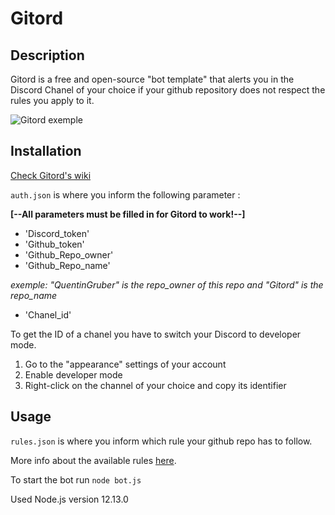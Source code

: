 # Gitord

## Description

Gitord is a free and open-source "bot template" that alerts you in the Discord Chanel of your choice if your github repository does not respect the rules you apply to it.

![Gitord exemple](https://i.ibb.co/rbwQMjh/gitord-exemple.png)

## Installation 
[Check Gitord's wiki ](https://github.com/QuentinGruber/Gitord)

`auth.json` is where you inform the following parameter : 

**[--All parameters must be filled in for Gitord to work!--]**
* 'Discord_token'
* 'Github_token'
* 'Github_Repo_owner'
* 'Github_Repo_name'

*exemple: "QuentinGruber" is the repo_owner of this repo and "Gitord" is the repo_name*

* 'Chanel_id'


To get the ID of a chanel you have to switch your Discord to developer mode.

1. Go to the "appearance" settings of your account
2. Enable developer mode
3. Right-click on the channel of your choice and copy its identifier

## Usage

`rules.json` is where you inform which rule your github repo has to follow.

More info about the available rules [here](https://github.com/QuentinGruber/Gitord/wiki/Rules-info).

To start the bot run `node bot.js`

Used Node.js version 12.13.0
